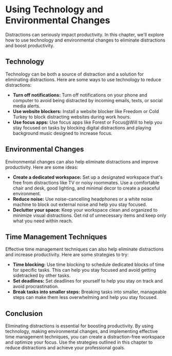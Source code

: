 Using Technology and Environmental Changes
===============================================================================

Distractions can seriously impact productivity. In this chapter, we'll explore how to use technology and environmental changes to eliminate distractions and boost productivity.

Technology
----------

Technology can be both a source of distraction and a solution for eliminating distractions. Here are some ways to use technology to reduce distractions:

* **Turn off notifications:** Turn off notifications on your phone and computer to avoid being distracted by incoming emails, texts, or social media alerts.
* **Use website blockers:** Install a website blocker like Freedom or Cold Turkey to block distracting websites during work hours.
* **Use focus apps:** Use focus apps like Forest or Focus@Will to help you stay focused on tasks by blocking digital distractions and playing background music designed to increase focus.

Environmental Changes
---------------------

Environmental changes can also help eliminate distractions and improve productivity. Here are some ideas:

* **Create a dedicated workspace:** Set up a designated workspace that's free from distractions like TV or noisy roommates. Use a comfortable chair and desk, good lighting, and minimal decor to create a peaceful environment.
* **Reduce noise:** Use noise-cancelling headphones or a white noise machine to block out external noise and help you stay focused.
* **Declutter your space:** Keep your workspace clean and organized to minimize visual distractions. Get rid of unnecessary items and keep only what you need within reach.

Time Management Techniques
--------------------------

Effective time management techniques can also help eliminate distractions and increase productivity. Here are some strategies to try:

* **Time blocking:** Use time blocking to schedule dedicated blocks of time for specific tasks. This can help you stay focused and avoid getting sidetracked by other tasks.
* **Set deadlines:** Set deadlines for yourself to help you stay on track and avoid procrastination.
* **Break tasks into smaller steps:** Breaking tasks into smaller, manageable steps can make them less overwhelming and help you stay focused.

Conclusion
----------

Eliminating distractions is essential for boosting productivity. By using technology, making environmental changes, and implementing effective time management techniques, you can create a distraction-free workspace and optimize your focus. Use the strategies outlined in this chapter to reduce distractions and achieve your professional goals.
